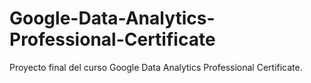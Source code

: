 # Google-Data-Analytics-Professional-Certificate
Proyecto final del curso Google Data Analytics Professional Certificate.
